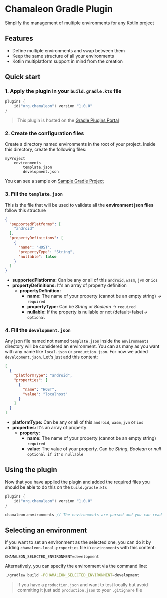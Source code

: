 # Chamaleon Gradle Plugin

Simplify the management of multiple environments for any Kotlin project

## Features

- Define multiple environments and swap between them
- Keep the same structure of all your environments
- Kotlin multiplatform support in mind from the creation

## Quick start

### 1. Apply the plugin in your `build.gradle.kts` file

```kotlin
plugins {
    id("org.chamaleon") version "1.0.0"
}
```

> This plugin is hosted on the [Gradle Plugins Portal](https://plugins.gradle.org/)

### 2. Create the configuration files

Create a directory named environments in the root of your project. Inside this directory, create the following files:

```text
myProject
    environments
        template.json
        development.json
```

You can see a sample on [Sample Gradle Project](../samples/gradle-project)

### 3. Fill the `template.json`

This is the file that will be used to validate all the **environment json files** follow this structure

```json
{
  "supportedPlatforms": [
    "android"
  ],
  "propertyDefinitions": [
    {
      "name": "HOST",
      "propertyType": "String",
      "nullable": false
    }
  ]
}
```

- **supportedPlatforms:** Can be any or all of this `android`, `wasm`, `jvm` or `ios`
- **propertyDefinitions:** It's an array of property definition
    - **propertyDefinition:**
        - **name:** The name of your property (cannot be an empty string) -> `required`
        - **propertyType:** Can be *String* or *Boolean* -> `required`
        - **nullable:** If the property is nullable or not (default=false)-> `optional`

### 4. Fill the `development.json`

Any json file named not named `template.json` inside the `environments` directory will be considered an environment.
You can as many as you want with any name like `local.json` or `production.json`. For now we added `development.json`.
Let's just add this content:

```json
[
  {
    "platformType": "android",
    "properties": [
      {
        "name": "HOST",
        "value": "localhost"
      }
    ]
  }
]
```

- **platformType:** Can be any or all of this `android`, `wasm`, `jvm` or `ios`
- **properties:** It's an array of property
    - **property:**
        - **name:** The name of your property (cannot be an empty string) `required`
        - **value:** The value of your property. Can be *String*, *Boolean* or *null* `optional if it's nullable`

## Using the plugin

Now that you have applied the plugin and added the required files you should be able to do this on the
`build.gradle.kts`

```kotlin
plugins {
    id("org.chamaleon") version "1.0.0"
}

chamaleon.environments // The environments are parsed and you can read the properties per environment and/or per platform
```

## Selecting an environment

If you want to set an environment as the selected one, you can do it by adding `chamaleon.local.properties` file in
`environments` with this content:

```properties
CHAMALEON_SELECTED_ENVIRONMENT=development
```

Alternatively, you can specify the environment via the command line:

```bash
./gradlew build -PCHAMALEON_SELECTED_ENVIRONMENT=development
```

> If you have a `production.json` and want to test locally but avoid commiting it just add `production.json` to your
`.gitignore` file